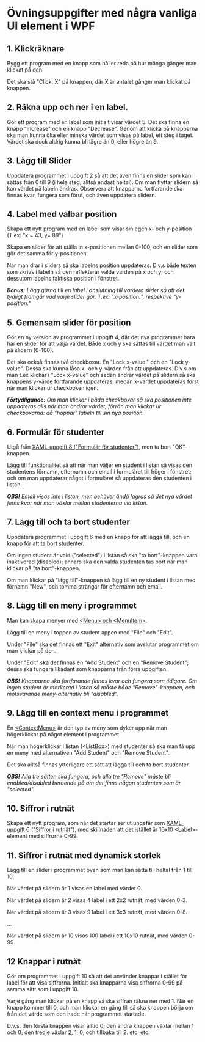 # Övningsuppgifter med några vanliga UI element i WPF

## 1. Klickräknare

Bygg ett program med en knapp som håller reda på hur många gånger man klickat på den.

Det ska stå "Click: X" på knappen, där X är antalet gånger man klickat på knappen.

## 2. Räkna upp och ner i en label.

Gör ett program med en label som initialt visar värdet 5. Det ska finna en knapp "Increase" och en knapp "Decrease". Genom att klicka på knapparna ska man kunna öka eller minska värdet som visas på label, ett steg i taget. Värdet ska dock aldrig kunna bli lägre än 0, eller högre än 9.

## 3. Lägg till Slider

Uppdatera programmet i uppgift 2 så att det även finns en slider som kan sättas från 0 till 9 (i hela steg, alltså endast heltal). Om man flyttar slidern så kan värdet på labeln ändras. Observera att knapparna fortfarande ska finnas kvar, fungera som förut, och även uppdatera slidern.

## 4. Label med valbar position

Skapa ett nytt program med en label som visar sin egen x- och y-position (T.ex: "x = 43, y= 89")

Skapa en slider för att ställa in x-positionen mellan 0-100, och en slider som gör det samma för y-positionen.

När man drar i sliders så ska labelns position uppdateras. D.v.s både texten som skrivs i labeln så den reflekterar valda värden på x och y; och dessutom labelns faktiska position i fönstret.

***Bonus:*** *Lägg gärna till en label i anslutning till vardera slider så att det tydligt framgår vad varje slider gör. T.ex: "x-position:", respektive "y-position:"*

## 5. Gemensam slider för position

Gör en ny version av programmet i uppgift 4, där det nya programmet bara har en slider för att välja värdet. Både x och y ska sättas till värdet man valt på slidern (0-100).

Det ska också finnas två checkboxar. En "Lock x-value." och en "Lock y-value". Dessa ska kunna låsa x- och y-värden från att uppdateras. D.v.s om man t.ex klickar i "Lock x-value" och sedan ändrar värdet på slidern så ska knappens y-värde fortfarande uppdateras, medan x-värdet uppdateras först när man klickar ur checkboxen igen.

***Förtydligande:*** *Om man klickar i båda checkboxar så ska positionen inte uppdateras alls när man ändrar värdet, förrän man klickar ur checkboxarna: då "hoppar" labeln till sin nya position.*

## 6. Formulär för studenter

Utgå från [XAML-uppgift 8 ("Formulär för studenter")](https://github.com/everyloop/NET24-Csharp/blob/master/Exercises/XAML.md), men ta bort "OK"-knappen.

Lägg till funktionalitet så att när man väljer en student i listan så visas den studentens förnamn, efternamn och email i formuläret till höger i fönstret; och om man uppdaterar något i formuläret så uppdateras den studenten i listan. 

***OBS!*** *Email visas inte i listan, men behöver ändå lagras så det nya värdet finns kvar när man växlar mellan studenterna via listan.*

## 7. Lägg till och ta bort studenter

Uppdatera programmet i uppgift 6 med en knapp för att lägga till, och en knapp för att ta bort studenter.

Om ingen student är vald ("selected") i listan så ska "ta bort"-knappen vara inaktiverad (disabled); annars ska den valda studenten tas bort när man klickar på "ta bort"-knappen.

Om man klickar på "lägg till"-knappen så lägg till en ny student i listan med förnamn "New", och tomma strängar för efternamn och email.

## 8. Lägg till en meny i programmet

Man kan skapa menyer med [\<Menu\> och \<MenuItem\>](https://wpf-tutorial.com/common-interface-controls/menu-control/).

Lägg till en meny i toppen av student appen med "File" och "Edit".

Under "File" ska det finnas ett "Exit" alternativ som avslutar programmet om man klickar på den.

Under "Edit" ska det finnas en "Add Student" och en "Remove Student"; dessa ska fungera likadant som knapparna från förra uppgiften.

***OBS!*** *Knapparna ska fortfarande finnas kvar och fungera som tidigare. Om ingen student är markerad i listan så måste både "Remove"-knappen, och motsvarande meny-alternativ bli "disabled".*

## 9. Lägg till en context menu i programmet

En [\<ContextMenu\>](https://wpf-tutorial.com/common-interface-controls/contextmenu/) är den typ av meny som dyker upp när man högerklickar på något element i programmet.

När man högerklickar i listan (\<ListBox\>) med studenter så ska man få upp en meny med alternativen "Add Student" och "Remove Student".

Det ska alltså finnas ytterligare ett sätt att lägga till och ta bort studenter.

***OBS!*** *Alla tre sätten ska fungera, och alla tre "Remove" måste bli enabled/disabled beroende på om det finns någon studenten som är "selected".*

## 10. Siffror i rutnät
Skapa ett nytt program, som när det startar ser ut ungefär som [XAML-uppgift 6 ("Siffror i rutnät")](https://github.com/everyloop/NET24-Csharp/blob/master/Exercises/XAML.md), med skillnaden att det istället är 10x10 \<Label\>-element med siffrorna 0-99.

## 11. Siffror i rutnät med dynamisk storlek

Lägg till en slider i programmet ovan som man kan sätta till heltal från 1 till 10.

När värdet på slidern är 1 visas en label med värdet 0. 

När värdet på slidern är 2 visas 4 label i ett 2x2 rutnät, med värden 0-3.

När värdet på slidern är 3 visas 9 label i ett 3x3 rutnät, med värden 0-8.

...

När värdet på slidern är 10 visas 100 label i ett 10x10 rutnät, med värden 0-99.

## 12 Knappar i rutnät

Gör om programmet i uppgift 10 så att det använder knappar i stället för label för att visa siffrorna. Initialt ska knapparna visa siffrorna 0-99 på samma sätt som i uppgift 10.

Varje gång man klickar på en knapp så ska siffran räkna ner med 1. När en knapp kommer till 0, och man klickar en gång till så ska knappen börja om från det värde som den hade när programmet startade.

D.v.s. den första knappen visar alltid 0; den andra knappen växlar mellan 1 och 0; den tredje växlar 2, 1, 0, och tillbaka till 2. etc. etc.




